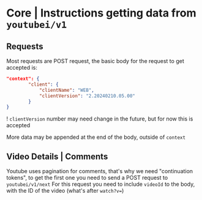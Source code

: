 # Core | Instructions getting data from `youtubei/v1`

## Requests
Most requests are POST request, the basic body for the request to get accepted is:
```json
"context": {  
		"client": {
			"clientName": "WEB",
			"clientVersion": "2.20240210.05.00"
		}
}
```
! `clientVersion` number may need change in the future, but for now this is accepted

More data may be appended at the end of the body, outside of `context`

## Video Details | Comments
Youtube uses pagination for comments, that's why we need "continuation tokens", to get the first one you need to send a POST request to `youtubei/v1/next`
For this request you need to include `videoId` to the body, with the ID of the video (what's after `watch?v=`)
